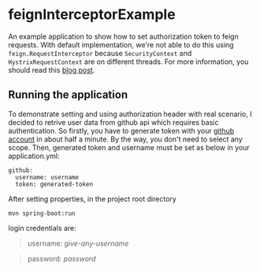 # feignInterceptorExample

An example application to show how to set authorization token to feign requests. With default 
implementation, we're not able to do this using `feign.RequestInterceptor` because 
`SecurityContext` and `HystrixRequestContext` are on different threads. For more information, 
you should read this [blog post](https://jfconavarrete.wordpress.com/2014/09/15/make-spring-security-context-available-inside-a-hystrix-command/).


## Running the application
To demonstrate setting and using authorization header with real scenario, I decided to retrive user data from github api
which requires basic authentication. So firstly, you have to generate token 
with your [github account](https://github.com/settings/tokens) in about half a minute. By the way, you don't need to select 
any scope. Then, generated token and username must be set
as below in your application.yml:
```
github:
  username: username
  token: generated-token
```

After setting properties, in the project root directory
```
mvn spring-boot:run
```
login credentials are:

> username: *give-any-username*

> password: *password*
